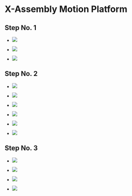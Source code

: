 # X-Assembly Motion Platform

## Step No. 1

- ![](https://github.com/IMADE3D/awesome-docs/blob/master/docs/JB-2-Maker-Cold-Docs/assets/x-axis/JB2e_x-axis-06.jpg)

- ![](https://github.com/IMADE3D/awesome-docs/blob/master/docs/JB-2-Maker-Cold-Docs/assets/x-axis/JB2e_x-axis-07.jpg)

- ![](https://github.com/IMADE3D/awesome-docs/blob/master/docs/JB-2-Maker-Cold-Docs/assets/x-axis/JB2e_x-axis-08.jpg)

## Step No. 2

- ![](https://github.com/IMADE3D/awesome-docs/blob/master/docs/JB-2-Maker-Cold-Docs/assets/x-axis/JB2e_x-axis-09.jpg)

- ![](https://github.com/IMADE3D/awesome-docs/blob/master/docs/JB-2-Maker-Cold-Docs/assets/x-axis/JB2e_x-axis-10.jpg)

- ![](https://github.com/IMADE3D/awesome-docs/blob/master/docs/JB-2-Maker-Cold-Docs/assets/x-axis/JB2e_x-axis-11.jpg)

- ![](https://github.com/IMADE3D/awesome-docs/blob/master/docs/JB-2-Maker-Cold-Docs/assets/x-axis/JB2e_x-axis-12.jpg)

- ![](https://github.com/IMADE3D/awesome-docs/blob/master/docs/JB-2-Maker-Cold-Docs/assets/x-axis/JB2e_x-axis-13.jpg)

- ![](https://github.com/IMADE3D/awesome-docs/blob/master/docs/JB-2-Maker-Cold-Docs/assets/x-axis/JB2e_x-axis-14.jpg)

## Step No. 3

- ![](https://github.com/IMADE3D/awesome-docs/blob/master/docs/JB-2-Maker-Cold-Docs/assets/x-axis/JB2e_x-axis-15.jpg)

- ![](https://github.com/IMADE3D/awesome-docs/blob/master/docs/JB-2-Maker-Cold-Docs/assets/x-axis/JB2e_x-axis-16.jpg)

- ![](https://github.com/IMADE3D/awesome-docs/blob/master/docs/JB-2-Maker-Cold-Docs/assets/x-axis/JB2e_x-axis-17.jpg)

- ![](https://github.com/IMADE3D/awesome-docs/blob/master/docs/JB-2-Maker-Cold-Docs/assets/x-axis/JB2e_x-axis-18.jpg)
